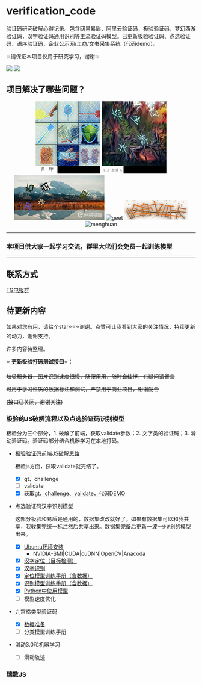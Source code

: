 # verification_code
验证码研究破解心得记录。包含网易易盾，阿里云验证码，极验验证码，梦幻西游验证码，汉字验证码通用识别等主流验证码模型。已更新极验验证码、点选验证码、语序验证码、企业公示网/工商/文书采集系统（代码demo）。



:boom:请保证本项目仅用于研究学习，谢谢:boom:



![](https://img.shields.io/badge/Python-%3E%3D3.6-orange?style=social) ![](https://img.shields.io/github/license/huaiyukeji/verification_code) 



## 项目解决了哪些问题？

<p align="center">
	<img src="./media/e697bc6aa912eeb2610998833f209242.jpg" alt="geet" width="172" height="192">
	<img src="./media/geet_demo.jpg" alt="geet" width="172" height="192">
	<img src="./media/yidun_demo.jpg" alt="yidun" width="240" height="120">
	<img src="./media/0b7bbb3595309f7f9123704ef354a52d旅_u65c5.jpg" alt="geet">
	<img src="./media/1590951689.png" alt="menghuan" >
	<img src="./media/阿_1cde28c6abce11eab97c0242ac110002.jpg" alt="menghuan">
</p>



---

### 本项目供大家一起学习交流，群里大佬们会免费一起训练模型

---

## 联系方式

[TG电报群](https://t.me/+Wj3ALdyYXV1lNmM1)



## 待更新内容

如果对您有用，请给个star:star::star::star:谢谢。点赞可让我看到大家的关注情况，持续更新的动力，谢谢支持。



许多内容待整理。

:star: **~~更新极验打码测试接口~~**:star:：

~~垃圾服务器，图片识别速度很慢，随便用用，随时会挂掉，有疑问请留言~~

~~可用于学习性质的数据标注和测试，严禁用于商业项目，谢谢配合~~

~~(接口已关闭，谢谢关注)~~

### 极验的JS破解流程以及点选验证码识别模型

极验分为三个部分，1. 破解了前端，获取validate参数；2. 文字类的验证码；3. 滑动验证码。验证码部分结合机器学习在本地打码。

- [极验验证码前端JS破解思路](./doc/jiyan_gt_challenge.md)

	极验js方面，获取validate就完结了。

  - [x] gt、challenge
  - [ ] validate
  - [x] [获取gt、challenge、validate，代码DEMO](./doc/jiyan_gt_challenge_demo.ipynb)
  
- 点选验证码汉字识别模型

  这部分极验和易盾是通用的，数据集改改就好了。如果有数据集可以和我共享，我收集完统一标注然后共享出来。数据集完备后更新一波`一步识别`的模型出来。

  - [x] [Ubuntu环境安装](./doc/Ubuntu18.04%20install%20darknet%20yolo-v3%7Ccuda%7Ccudnn%7Copencv%7Canaconda.md)
  	- NVIDIA-SMI|CUDA|cuDNN|OpenCV|Anacoda
  - [x] [汉字定位（目标检测）](./hanzi_detection/README.md)
  - [x] [汉字识别](./hanzi_detection/readme_classify.md)
  - [x] [定位模型训练手册（含数据）](./doc/detector_train_handbook.md)
  - [x] [识别模型训练手册（含数据）](./doc/classifier_train_handbook.md)
  - [x] [Python中使用模型](./doc/在Python中使用模型.ipynb)
  - [ ] 模型速度优化
  
- 九宫格类型验证码

  - [x] [数据准备](./doc/九宫格图片验证码训练集.md)
  - [ ] 分类模型训练手册

- 滑动3.0和机器学习

  - [ ] 滑动轨迹

### 瑞数JS



